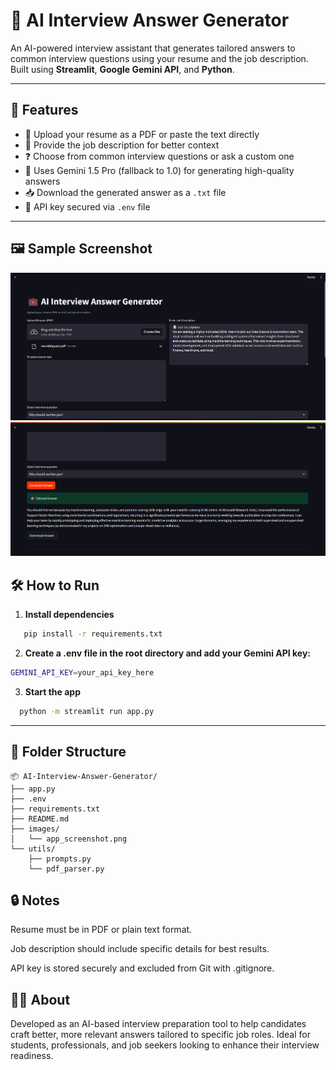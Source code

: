 
# 💼 AI Interview Answer Generator

An AI-powered interview assistant that generates tailored answers to common interview questions using your resume and the job description. Built using **Streamlit**, **Google Gemini API**, and **Python**.

---

## 🚀 Features

- 📄 Upload your resume as a PDF or paste the text directly
- 📝 Provide the job description for better context
- ❓ Choose from common interview questions or ask a custom one
- 🤖 Uses Gemini 1.5 Pro (fallback to 1.0) for generating high-quality answers
- 📥 Download the generated answer as a `.txt` file
- 🔐 API key secured via `.env` file

---

## 🖼️ Sample Screenshot

![App Screenshot](images/app_screenshot2.png)
![App Screenshot](images/app_screenshot1.png)



## 🛠️ How to Run

1. **Install dependencies**

```bash
   pip install -r requirements.txt
```
2. **Create a .env file in the root directory and add your Gemini API key:**
```bash
GEMINI_API_KEY=your_api_key_here
```

3. **Start the app**

```bash
  python -m streamlit run app.py
```
---

## 📁 Folder Structure
```
📦 AI-Interview-Answer-Generator/
├── app.py
├── .env
├── requirements.txt
├── README.md
├── images/
│   └── app_screenshot.png
└── utils/
    ├── prompts.py
    └── pdf_parser.py
```


## 🔒 Notes
Resume must be in PDF or plain text format.

Job description should include specific details for best results.

API key is stored securely and excluded from Git with .gitignore.

## 🙋‍♀️ About
Developed as an AI-based interview preparation tool to help candidates craft better, more relevant answers tailored to specific job roles. Ideal for students, professionals, and job seekers looking to enhance their interview readiness.